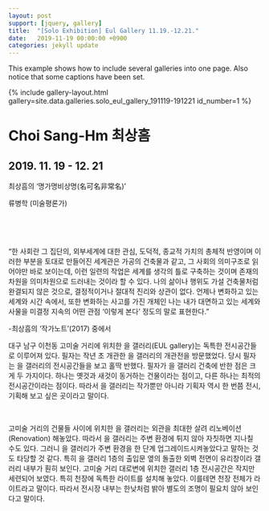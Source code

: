 ```yaml
---
layout: post
support: [jquery, gallery]
title:  "[Solo Exhibition] Eul Gallery 11.19.-12.21."
date:   2019-11-19 00:00:00 +0900
categories: jekyll update
---
```


This example shows how to include several galleries into one page. Also notice that some captions have been set.

{% include gallery-layout.html gallery=site.data.galleries.solo_eul_gallery_191119-191221 id_number=1 %}

# Choi Sang-Hm 최상흠
## 2019. 11. 19 - 12. 21
최상흠의 ‘명가명비상명(名可名非常名)’

 

류병학 (미술평론가)

 

​

​

  “한 사회란 그 집단의, 외부세계에 대한 관심, 도덕적, 종교적 가치의 총체적 반영이며 이러한 부분을 토대로 만들어진 세계관은 가공의 건축물과 같고, 그 사회의 의미구조로 읽어야만 바로 보이는데, 이런 일련의 작업은 세계를 생각의 틀로 구축하는 것이며 존재의 차원을 의미차원으로 드러내는 것이라 할 수 있다. 나의 삶이나 행위도 가설 건축물처럼 완결되지 않은 것으로, 결정적이거나 절대적 진리와 상관이 없다. 언제나 변화하고 있는 세계와 시간 속에서, 또한 변화하는 사고를 가진 개체인 나는 내가 대면하고 있는 세계와 사물을 미결정 지속의 어떤 관점 ‘이렇게 본다’ 정도의 말로 표현한다.”

-최상흠의 ‘작가노트’(2017) 중에서

 

대구 남구 이천동 고미술 거리에 위치한 을 갤러리(EUL gallery)는 독특한 전시공간들로 이루어져 있다. 필자는 작년 초 개관한 을 갤러리의 개관전을 방문했었다. 당시 필자는 을 갤러리의 전시공간들을 보고 홀딱 반했다. 필자가 을 갤러리 건축에 반한 점은 크게 두 가지이다. 하나는 옛것과 새것이 동거하는 건물이라는 점이고, 다른 하나는 최적의 전시공간이라는 점이다. 따라서 을 갤러리는 작가뿐만 아니라 기획자 역시 한 번쯤 전시, 기획해 보고 싶은 곳이라고 말이다.

​

고미술 거리의 건물들 사이에 위치한 을 갤러리는 외관을 최대한 살려 리노베이션(Renovation) 해놓았다. 따라서 을 갤러리는 주변 환경에 튀지 않아 자칫하면 지나칠 수도 있다. 그러니 을 갤러리가 주변 환경을 한 단계 업그레이드시켜놓았다고 말하는 것도 타당할 것 같다. 특히 을 갤러리 1층의 출입문 옆의 돌출한 외벽 전면이 유리창이라 갤러리 내부가 훤히 보인다. 고미술 거리 대로변에 위치한 갤러리 1층 전시공간은 작지만 세련되어 보였다. 특히 천장에 독특한 라이트를 설치해 놓았다. 이를테면 천장 전체가 라이트라고 말이다. 따라서 전시장 내부는 한낮처럼 밝아 별도의 조명이 필요치 않아 보인다고 말이다.